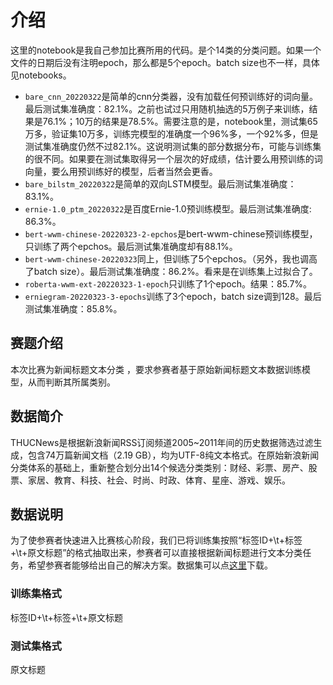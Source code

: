 # 介绍

这里的notebook是我自己参加比赛所用的代码。是个14类的分类问题。如果一个文件的日期后没有注明epoch，那么都是5个epoch。batch size也不一样，具体见notebooks。

- `bare_cnn_20220322`是简单的cnn分类器，没有加载任何预训练好的词向量。最后测试集准确度：82.1%。之前也试过只用随机抽选的5万例子来训练，结果是76.1%；10万的结果是78.5%。需要注意的是，notebook里，测试集65万多，验证集10万多，训练完模型的准确度一个96%多，一个92%多，但是测试集准确度仍然不过82.1%。这说明测试集的部分数据分布，可能与训练集的很不同。如果要在测试集取得另一个层次的好成绩，估计要么用预训练的词向量，要么用预训练好的模型，后者当然会更香。
- `bare_bilstm_20220322`是简单的双向LSTM模型。最后测试集准确度：83.1%。
- `ernie-1.0_ptm_20220322`是百度Ernie-1.0预训练模型。最后测试集准确度: 86.3%。
- `bert-wwm-chinese-20220323-2-epchos`是bert-wwm-chinese预训练模型，只训练了两个epchos。最后测试集准确度却有88.1%。
- `bert-wwm-chinese-20220323`同上，但训练了5个epchos。（另外，我也调高了batch size）。最后测试集准确度：86.2%。看来是在训练集上过拟合了。
- `roberta-wwm-ext-20220323-1-epoch`只训练了1个epoch。结果：85.7%。
- `erniegram-20220323-3-epochs`训练了3个epoch，batch size调到128。最后测试集准确度：85.8%。



## 赛题介绍

本次比赛为新闻标题文本分类 ，要求参赛者基于原始新闻标题文本数据训练模型，从而判断其所属类别。

## 数据简介

THUCNews是根据新浪新闻RSS订阅频道2005~2011年间的历史数据筛选过滤生成，包含74万篇新闻文档（2.19 GB），均为UTF-8纯文本格式。在原始新浪新闻分类体系的基础上，重新整合划分出14个候选分类类别：财经、彩票、房产、股票、家居、教育、科技、社会、时尚、时政、体育、星座、游戏、娱乐。

## 数据说明

为了使参赛者快速进入比赛核心阶段，我们已将训练集按照“标签ID+\t+标签+\t+原文标题”的格式抽取出来，参赛者可以直接根据新闻标题进行文本分类任务，希望参赛者能够给出自己的解决方案。数据集可以点[这里](https://aistudio.baidu.com/aistudio/datasetdetail/12701)下载。

### 训练集格式
标签ID+\t+标签+\t+原文标题

### 测试集格式
原文标题